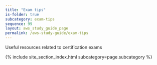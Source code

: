 ```yaml
---
title: "Exam tips"
is-folder: true
subcategory: exam-tips
sequence: 99
layout: aws_study_guide_page
permalink: /aws-study-guide/exam-tips
---
```


Useful resources related to certification exams


{% include site_section_index.html subcategory=page.subcategory %}